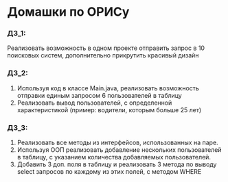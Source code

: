 # Домашки по ОРИСу

### ДЗ_1:
Реализовать возможность в одном проекте отправить запрос в 10 поисковых систем, дополнительно прикрутить красивый дизайн

### ДЗ_2:
1) Используя код в классе Main.java, реализовать возможность отправки единым запросом 6 пользователей в таблицу
2) Реализовать вывод пользователей, с определенной характеристикой (пример: водители, которым больше 25 лет)

### ДЗ_3:
1) Реализовать все методы из интерфейсов, использованных на паре.
2) Используя ООП реализовать добавление нескольких пользователей в таблицу, с указанием количества добавляемых пользователей.
3) Добавить 3 доп. поля в таблицу и реализовать 3 метода по выводу select запросов по каждому из этих полей, с методом WHERE 